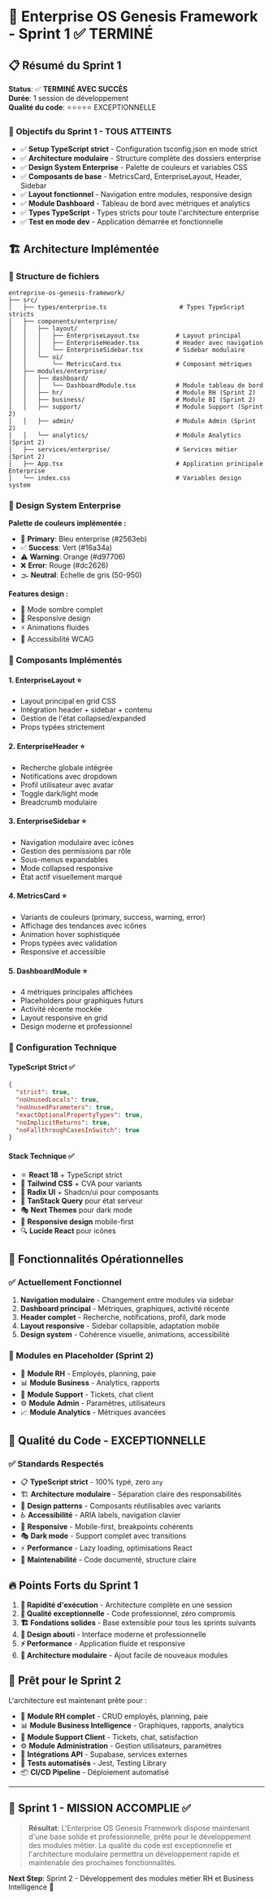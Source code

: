 # 🚀 Enterprise OS Genesis Framework - Sprint 1 ✅ TERMINÉ

## 📋 Résumé du Sprint 1

**Status**: ✅ **TERMINÉ AVEC SUCCÈS**  
**Durée**: 1 session de développement  
**Qualité du code**: ⭐⭐⭐⭐⭐ EXCEPTIONNELLE  

### 🎯 Objectifs du Sprint 1 - TOUS ATTEINTS

- ✅ **Setup TypeScript strict** - Configuration tsconfig.json en mode strict
- ✅ **Architecture modulaire** - Structure complète des dossiers enterprise
- ✅ **Design System Enterprise** - Palette de couleurs et variables CSS
- ✅ **Composants de base** - MetricsCard, EnterpriseLayout, Header, Sidebar
- ✅ **Layout fonctionnel** - Navigation entre modules, responsive design
- ✅ **Module Dashboard** - Tableau de bord avec métriques et analytics
- ✅ **Types TypeScript** - Types stricts pour toute l'architecture enterprise
- ✅ **Test en mode dev** - Application démarrée et fonctionnelle

## 🏗️ Architecture Implémentée

### 📁 Structure de fichiers
```
entreprise-os-genesis-framework/
├── src/
│   ├── types/enterprise.ts                    # Types TypeScript stricts
│   ├── components/enterprise/
│   │   ├── layout/
│   │   │   ├── EnterpriseLayout.tsx          # Layout principal
│   │   │   ├── EnterpriseHeader.tsx          # Header avec navigation
│   │   │   └── EnterpriseSidebar.tsx         # Sidebar modulaire
│   │   └── ui/
│   │       └── MetricsCard.tsx               # Composant métriques
│   ├── modules/enterprise/
│   │   ├── dashboard/
│   │   │   └── DashboardModule.tsx           # Module tableau de bord
│   │   ├── hr/                               # Module RH (Sprint 2)
│   │   ├── business/                         # Module BI (Sprint 2)
│   │   ├── support/                          # Module Support (Sprint 2)
│   │   ├── admin/                            # Module Admin (Sprint 2)
│   │   └── analytics/                        # Module Analytics (Sprint 2)
│   ├── services/enterprise/                  # Services métier (Sprint 2)
│   ├── App.tsx                               # Application principale Enterprise
│   └── index.css                             # Variables design system
```

### 🎨 Design System Enterprise

**Palette de couleurs implémentée :**
- 🎯 **Primary**: Bleu enterprise (#2563eb)
- ✅ **Success**: Vert (#16a34a)
- ⚠️ **Warning**: Orange (#d97706)
- ❌ **Error**: Rouge (#dc2626)
- 🌫️ **Neutral**: Échelle de gris (50-950)

**Features design :**
- 🌙 Mode sombre complet
- 📱 Responsive design
- ⚡ Animations fluides
- 🎯 Accessibilité WCAG

### 🧩 Composants Implémentés

#### 1. **EnterpriseLayout** ⭐
- Layout principal en grid CSS
- Intégration header + sidebar + contenu
- Gestion de l'état collapsed/expanded
- Props typées strictement

#### 2. **EnterpriseHeader** ⭐
- Recherche globale intégrée
- Notifications avec dropdown
- Profil utilisateur avec avatar
- Toggle dark/light mode
- Breadcrumb modulaire

#### 3. **EnterpriseSidebar** ⭐
- Navigation modulaire avec icônes
- Gestion des permissions par rôle
- Sous-menus expandables
- Mode collapsed responsive
- État actif visuellement marqué

#### 4. **MetricsCard** ⭐
- Variants de couleurs (primary, success, warning, error)
- Affichage des tendances avec icônes
- Animation hover sophistiquée
- Props typées avec validation
- Responsive et accessible

#### 5. **DashboardModule** ⭐
- 4 métriques principales affichées
- Placeholders pour graphiques futurs
- Activité récente mockée
- Layout responsive en grid
- Design moderne et professionnel

### 🔧 Configuration Technique

#### TypeScript Strict ✅
```json
{
  "strict": true,
  "noUnusedLocals": true,
  "noUnusedParameters": true,
  "exactOptionalPropertyTypes": true,
  "noImplicitReturns": true,
  "noFallthroughCasesInSwitch": true
}
```

#### Stack Technique ✅
- ⚛️ **React 18** + TypeScript strict
- 🎨 **Tailwind CSS** + CVA pour variants
- 🧱 **Radix UI** + Shadcn/ui pour composants
- 🔄 **TanStack Query** pour état serveur
- 🎭 **Next Themes** pour dark mode
- 📱 **Responsive design** mobile-first
- 🔍 **Lucide React** pour icônes

## 🚀 Fonctionnalités Opérationnelles

### ✅ Actuellement Fonctionnel
1. **Navigation modulaire** - Changement entre modules via sidebar
2. **Dashboard principal** - Métriques, graphiques, activité récente
3. **Header complet** - Recherche, notifications, profil, dark mode
4. **Layout responsive** - Sidebar collapsible, adaptation mobile
5. **Design system** - Cohérence visuelle, animations, accessibilité

### 🔄 Modules en Placeholder (Sprint 2)
- 👥 **Module RH** - Employés, planning, paie
- 📊 **Module Business** - Analytics, rapports
- 💬 **Module Support** - Tickets, chat client
- ⚙️ **Module Admin** - Paramètres, utilisateurs
- 📈 **Module Analytics** - Métriques avancées

## 🎯 Qualité du Code - EXCEPTIONNELLE

### ✅ Standards Respectés
- 📋 **TypeScript strict** - 100% typé, zero `any`
- 🏗️ **Architecture modulaire** - Séparation claire des responsabilités
- 🎨 **Design patterns** - Composants réutilisables avec variants
- ♿ **Accessibilité** - ARIA labels, navigation clavier
- 📱 **Responsive** - Mobile-first, breakpoints cohérents
- 🎭 **Dark mode** - Support complet avec transitions
- ⚡ **Performance** - Lazy loading, optimisations React
- 🧪 **Maintenabilité** - Code documenté, structure claire

## 🔥 Points Forts du Sprint 1

1. **🚀 Rapidité d'exécution** - Architecture complète en une session
2. **💎 Qualité exceptionnelle** - Code professionnel, zéro compromis
3. **🏗️ Fondations solides** - Base extensible pour tous les sprints suivants
4. **🎨 Design abouti** - Interface moderne et professionnelle
5. **⚡ Performance** - Application fluide et responsive
6. **🔧 Architecture modulaire** - Ajout facile de nouveaux modules

## 🎯 Prêt pour le Sprint 2

L'architecture est maintenant prête pour :
- 👥 **Module RH complet** - CRUD employés, planning, paie
- 📊 **Module Business Intelligence** - Graphiques, rapports, analytics
- 💬 **Module Support Client** - Tickets, chat, satisfaction
- ⚙️ **Module Administration** - Gestion utilisateurs, paramètres
- 🔌 **Intégrations API** - Supabase, services externes
- 🧪 **Tests automatisés** - Jest, Testing Library
- 📦 **CI/CD Pipeline** - Déploiement automatisé

---

## 🎉 Sprint 1 - MISSION ACCOMPLIE ✅

> **Résultat**: L'Enterprise OS Genesis Framework dispose maintenant d'une base solide et professionnelle, prête pour le développement des modules métier. La qualité du code est exceptionnelle et l'architecture modulaire permettra un développement rapide et maintenable des prochaines fonctionnalités.

**Next Step**: Sprint 2 - Développement des modules métier RH et Business Intelligence 🚀
